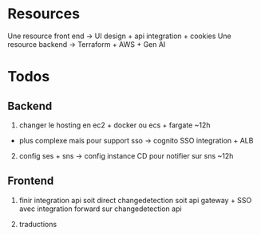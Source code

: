 ﻿
# Resources
Une resource front end -> UI design + api integration + cookies
Une resource backend -> Terraform + AWS + Gen AI

# Todos
## Backend
 1. changer le hosting en ec2 + docker ou ecs + fargate ~12h
  - plus complexe mais pour support sso -> cognito SSO integration + ALB 
 2. config ses + sns -> config instance CD pour notifier sur sns ~12h

## Frontend
 1. finir integration api soit direct changedetection soit api gateway + SSO avec integration forward sur changedetection api 
 
 2. traductions



